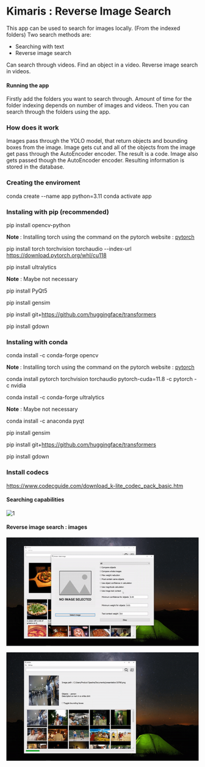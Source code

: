 # Kimaris : Reverse Image Search

This app can be used to search for images locally. (From the indexed folders)
Two search methods are:
 - Searching with text
 - Reverse image search

Can search through videos. Find an object in a video. Reverse image search in videos.

#### Running the app

Firstly add the folders you want to search through. Amount of time for the folder indexing depends on number of images and videos.
Then you can search through the folders using the app.

### How does it work

Images pass through the YOLO model, that return objects and bounding boxes from the image. Image gets cut and all of the objects from the image get pass through the AutoEncoder encoder. The result is a code.
Image also gets passed though the AutoEncoder encoder.
Resulting information is stored in the database.


### Creating the enviroment
conda create --name app python=3.11 
conda activate app

### Instaling with pip (recommended)

pip install opencv-python

<b> Note </b>: Installing torch using the command on the pytorch website : [pytorch](https://pytorch.org/)

pip install torch torchvision torchaudio --index-url https://download.pytorch.org/whl/cu118

pip install ultralytics

<b>Note</b> : Maybe not necessary

pip install PyQt5

pip install gensim

pip install git+https://github.com/huggingface/transformers

pip install gdown

### Instaling with conda
conda install -c conda-forge opencv

<b> Note </b>: Installing torch using the command on the pytorch website : [pytorch](https://pytorch.org/)

conda install pytorch torchvision torchaudio pytorch-cuda=11.8 -c pytorch -c nvidia

conda install -c conda-forge ultralytics

<b>Note</b> : Maybe not necessary

conda install -c anaconda pyqt

pip install gensim

pip install git+https://github.com/huggingface/transformers

pip install gdown

### Install codecs

https://www.codecguide.com/download_k-lite_codec_pack_basic.htm

#### Searching capabilities

![1](ImagesGit/demo1.gif)

#### Reverse image search : images

![1](ImagesGit/demo2a.gif)

![1](ImagesGit/demo2b.gif)

